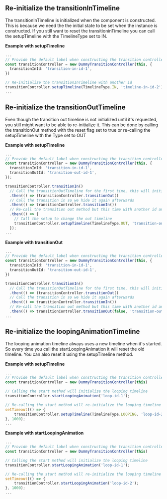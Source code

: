 ## Re-initialize the transitionInTimeline
The transitionInTimeline is initialized when the component is constructed. This is because we need the the initial state to be set when the instance is constructed. If you still want to reset the transitioninTimeline you can call the setupTimeline with the TimelineType set to IN.

**Example with setupTimeline**
```typescript
...
// Provide the default label when constructing the transition controller
const transitionController = new DummyTransitionController(this, {
  transitionInId: 'transition-in-id-1',
})

// Re-initialize the transitionInTimeline with another id
transitionController.setupTimeline(TimelineType.IN, 'timeline-in-id-2');
...
```

## Re-initialize the transitionOutTimeline
Even though the transition out timeline is not initialized until it's requested,  you still might want to be able to re-initialize it. This can be done by calling the transitionOut method with the reset flag set to true or re-calling the setupTimeline with the Type set to OUT

**Example with setupTimeline**

```typescript
...
// Provide the default label when constructing the transition controller
const transitionController = new DummyTransitionController(this, {
  transitionInId: 'transition-in-id-1',
  transitionOutId: 'transition-out-id-1',
});

transitionController.transitionIn()
  // Call the transitionOutTimeline for the first time, this will initialize it.
  .then(() => )transitionController.transitionOut()
  // Call the transition in so we hide it again afterwards
  .then(() => transitionController.transitionIn())
  // Re-call the transition out method but this time with another id and the reset flag to tru
  .then(() => {
    // Call the setup to change the out timeline
    transitionController.setupTimeline(TimelineType.OUT, 'transition-out-id-2');
  });
...
```

**Example with transitionOut**
```typescript
...
// Provide the default label when constructing the transition controller
const transitionController = new DummyTransitionController(this, {
  transitionInId: 'transition-in-id-1',
  transitionOutId: 'transition-out-id-1',
})

transitionController.transitionIn()
  // Call the transitionOutTimeline for the first time, this will initialize it.
  .then(() => )transitionController.transitionOut()
  // Call the transition in so we hide it again afterwards
  .then(() => transitionController.transitionIn())
  // Re-call the transition out method but this time with another id and the reset flag to tru
  .then(() => transitionController.transitionOut(false, 'transition-out-id-2', true));
...
```

## Re-initialize the loopingAnimationTimeline
The looping animation timeline always uses a new timeline when it's started. So every time you call the startLoopingAnimation it will reset the old timeline. You can also reset it using the setupTimeline method.

**Example with setupTimeline**
```typescript
...
// Provide the default label when constructing the transition controller
const transitionController = new DummyTransitionController(this)

// Calling the start method will initialize the looping timeline
transitionController.startLoopingAnimation('loop-id-1');

// Re-calling the start method will re-initialize the looping timeline
setTimeout(() => {
    transitionController.setupTimeline(TimelineType.LOOPING, 'loop-id-2');
}, 1000);
...
```

**Example with startLoopingAnimation**
```typescript
...
// Provide the default label when constructing the transition controller
const transitionController = new DummyTransitionController(this)

// Calling the start method will initialize the looping timeline
transitionController.startLoopingAnimation('loop-id-1');

// Re-calling the start method will re-initialize the looping timeline
setTimeout(() => {
    transitionController.startLoopingAnimation('loop-id-2');
}, 1000);
...
```

